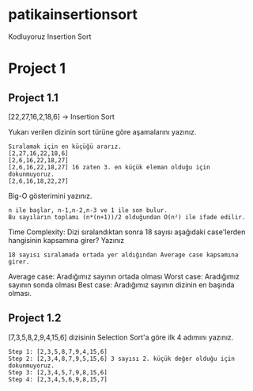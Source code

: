 # patikainsertionsort
Kodluyoruz Insertion Sort
# Project 1
## Project 1.1
[22,27,16,2,18,6] -> Insertion Sort

Yukarı verilen dizinin sort türüne göre aşamalarını yazınız.
```
Sıralamak için en küçüğü ararız. 
[2,27,16,22,18,6] 
[2,6,16,22,18,27] 
[2,6,16,22,18,27] 16 zaten 3. en küçük eleman olduğu için dokunmuyoruz.
[2,6,16,18,22,27] 
```
Big-O gösterimini yazınız.
```
n ile başlar, n-1,n-2,n-3 ve 1 ile son bulur. 
Bu sayıların toplamı (n*(n+1))/2 olduğundan O(n²) ile ifade edilir.
```

Time Complexity: Dizi sıralandıktan sonra 18 sayısı aşağıdaki case'lerden hangisinin kapsamına girer? Yazınız
```
18 sayısı sıralamada ortada yer aldığından Average case kapsamına girer.
```
Average case: Aradığımız sayının ortada olması
Worst case: Aradığımız sayının sonda olması
Best case: Aradığımız sayının dizinin en başında olması.
## Project 1.2
[7,3,5,8,2,9,4,15,6] dizisinin Selection Sort'a göre ilk 4 adımını yazınız.
```
Step 1: [2,3,5,8,7,9,4,15,6] 
Step 2: [2,3,4,8,7,9,5,15,6] 3 sayısı 2. küçük değer olduğu için dokunmuyoruz.
Step 3: [2,3,4,5,7,9,8,15,6] 
Step 4: [2,3,4,5,6,9,8,15,7]
```

